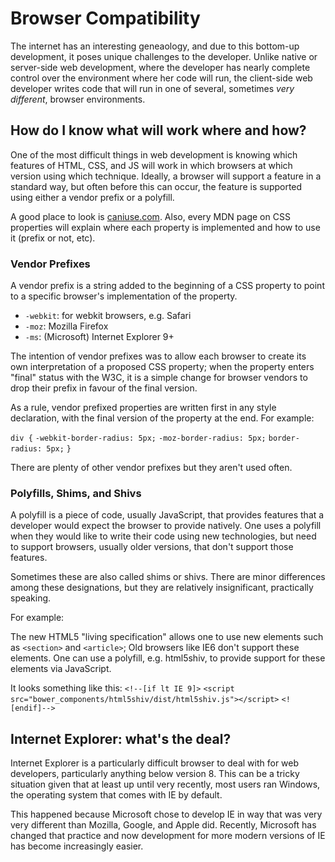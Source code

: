 # Browser Compatibility

The internet has an interesting geneaology, and due to this bottom-up development, it poses unique challenges to the developer. Unlike native or server-side web development, where the developer has nearly complete control over the environment where her code will run, the client-side web developer writes code that will run in one of several, sometimes *very different*, browser environments.

## How do I know what will work where and how?

One of the most difficult things in web development is knowing which features of HTML, CSS, and JS will work in which browsers at which version using which technique. Ideally, a browser will support a feature in a standard way, but often before this can occur, the feature is supported using either a vendor prefix or a polyfill. 

A good place to look is [caniuse.com](http://www.caniuse.com). Also, every MDN page on CSS properties will explain where each property is implemented and how to use it (prefix or not, etc). 

### Vendor Prefixes

A vendor prefix is a string added to the beginning of a CSS property to point to a specific browser's implementation of the property.

- `-webkit`: for webkit browsers, e.g. Safari
- `-moz`: Mozilla Firefox
- `-ms`: (Microsoft) Internet Explorer 9+

The intention of vendor prefixes was to allow each browser to create its own interpretation of a proposed CSS property; when the property enters "final" status with the W3C, it is a simple change for browser vendors to drop their prefix in favour of the final version.

As a rule, vendor prefixed properties are written first in any style declaration, with the final version of the property at the end. For example:

`div {`
  `-webkit-border-radius: 5px;`
  `-moz-border-radius: 5px;`
  `border-radius: 5px;`
`}`

There are plenty of other vendor prefixes but they aren't used often.

### Polyfills, Shims, and Shivs

A polyfill is a piece of code, usually JavaScript, that provides features that a developer would expect the browser to provide natively. One uses a polyfill when they would like to write their code using new technologies, but need to support browsers, usually older versions, that don't support those features.

Sometimes these are also called shims or shivs. There are minor differences among these designations, but they are relatively insignificant, practically speaking.

For example:

The new HTML5 "living specification" allows one to use new elements such as `<section>` and `<article>`; Old browsers like IE6 don't support these elements. One can use a polyfill, e.g. html5shiv, to provide support for these elements via JavaScript.

It looks something like this:
`<!--[if lt IE 9]>`
    `<script src="bower_components/html5shiv/dist/html5shiv.js"></script>`
`<![endif]-->`

## Internet Explorer: what's the deal?

Internet Explorer is a particularly difficult browser to deal with for web developers, particularly anything below version 8. This can be a tricky situation given that at least up until very recently, most users ran Windows, the operating system that comes with IE by default.

This happened because Microsoft chose to develop IE in way that was very very different than Mozilla, Google, and Apple did. Recently, Microsoft has changed that practice and now development for more modern versions of IE has become increasingly easier.
